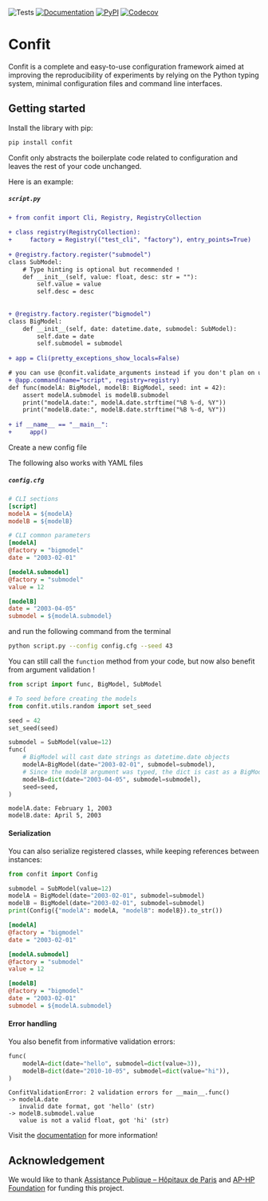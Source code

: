 ![Tests](https://img.shields.io/github/actions/workflow/status/aphp/confit/tests.yml?branch=main&label=tests&style=flat-square)
[![Documentation](https://img.shields.io/github/actions/workflow/status/aphp/confit/documentation.yml?branch=main&label=docs&style=flat-square)](https://aphp.github.io/confit/latest/)
[![PyPI](https://img.shields.io/pypi/v/confit?color=blue&style=flat-square)](https://pypi.org/project/confit/)
[![Codecov](https://img.shields.io/codecov/c/github/aphp/confit?logo=codecov&style=flat-square)](https://codecov.io/gh/aphp/confit)


# Confit

Confit is a complete and easy-to-use configuration framework aimed at improving the reproducibility
of experiments by relying on the Python typing system, minimal configuration files and
command line interfaces.

## Getting started

Install the library with pip:

<div class="termy">

```bash
pip install confit
```

</div>

Confit only abstracts the boilerplate code related to configuration and
leaves the rest of your code unchanged.

Here is an example:

<h5 a><strong><code>script.py</code></strong></h5>

```diff
+ from confit import Cli, Registry, RegistryCollection
  
+ class registry(RegistryCollection):
+     factory = Registry(("test_cli", "factory"), entry_points=True)
 
+ @registry.factory.register("submodel")
class SubModel:
    # Type hinting is optional but recommended !
    def __init__(self, value: float, desc: str = ""):
        self.value = value
        self.desc = desc
 
 
+ @registry.factory.register("bigmodel")
class BigModel:
    def __init__(self, date: datetime.date, submodel: SubModel):
        self.date = date
        self.submodel = submodel
 
+ app = Cli(pretty_exceptions_show_locals=False)

# you can use @confit.validate_arguments instead if you don't plan on using the CLI
+ @app.command(name="script", registry=registry)
def func(modelA: BigModel, modelB: BigModel, seed: int = 42):
    assert modelA.submodel is modelB.submodel
    print("modelA.date:", modelA.date.strftime("%B %-d, %Y"))
    print("modelB.date:", modelB.date.strftime("%B %-d, %Y"))
 
+ if __name__ == "__main__":
+     app()
```


Create a new config file

The following also works with YAML files

<h5 a><strong><code>config.cfg</code></strong></h5>

```ini
# CLI sections
[script]
modelA = ${modelA}
modelB = ${modelB}

# CLI common parameters
[modelA]
@factory = "bigmodel"
date = "2003-02-01"

[modelA.submodel]
@factory = "submodel"
value = 12

[modelB]
date = "2003-04-05"
submodel = ${modelA.submodel}
```

and run the following command from the terminal

<div class="termy">

```bash
python script.py --config config.cfg --seed 43
```

</div>

You can still call the `function` method from your code, but now also benefit from
argument validation !

```python
from script import func, BigModel, SubModel

# To seed before creating the models
from confit.utils.random import set_seed

seed = 42
set_seed(seed)

submodel = SubModel(value=12)
func(
    # BigModel will cast date strings as datetime.date objects
    modelA=BigModel(date="2003-02-01", submodel=submodel),
    # Since the modelB argument was typed, the dict is cast as a BigModel instance
    modelB=dict(date="2003-04-05", submodel=submodel),
    seed=seed,
)
```

```
modelA.date: February 1, 2003
modelB.date: April 5, 2003
```

#### Serialization

You can also serialize registered classes, while keeping references between instances:

```python
from confit import Config

submodel = SubModel(value=12)
modelA = BigModel(date="2003-02-01", submodel=submodel)
modelB = BigModel(date="2003-02-01", submodel=submodel)
print(Config({"modelA": modelA, "modelB": modelB}).to_str())
```

```ini
[modelA]
@factory = "bigmodel"
date = "2003-02-01"

[modelA.submodel]
@factory = "submodel"
value = 12

[modelB]
@factory = "bigmodel"
date = "2003-02-01"
submodel = ${modelA.submodel}
```

#### Error handling

You also benefit from informative validation errors:

```python
func(
    modelA=dict(date="hello", submodel=dict(value=3)),
    modelB=dict(date="2010-10-05", submodel=dict(value="hi")),
)
```

```
ConfitValidationError: 2 validation errors for __main__.func()
-> modelA.date
   invalid date format, got 'hello' (str)
-> modelB.submodel.value
   value is not a valid float, got 'hi' (str)
```




Visit the [documentation](https://aphp.github.io/confit/) for more information!

## Acknowledgement

We would like to thank [Assistance Publique – Hôpitaux de Paris](https://www.aphp.fr/)
and [AP-HP Foundation](https://fondationrechercheaphp.fr/) for funding this project.
